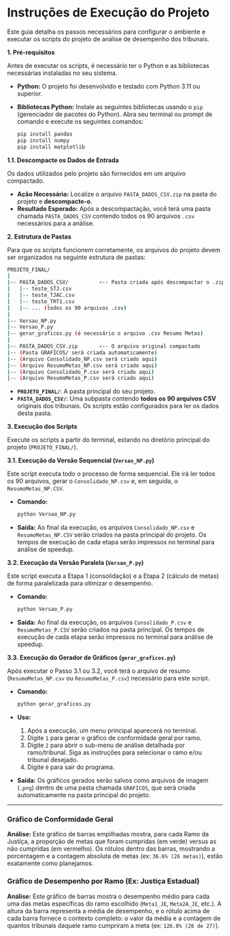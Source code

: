 # **Instruções de Execução do Projeto**

Este guia detalha os passos necessários para configurar o ambiente e executar os scripts do projeto de análise de desempenho dos tribunais.

**1. Pré-requisitos**

Antes de executar os scripts, é necessário ter o Python e as bibliotecas necessárias instaladas no seu sistema.

- **Python:** O projeto foi desenvolvido e testado com Python 3.11 ou superior.
- **Bibliotecas Python:** Instale as seguintes bibliotecas usando o `pip` (gerenciador de pacotes do Python). Abra seu terminal ou prompt de comando e execute os seguintes comandos:
    
    ```bash
    pip install pandas
    pip install numpy
    pip install matplotlib
    ```
    

**1.1. Descompacte os Dados de Entrada**

Os dados utilizados pelo projeto são fornecidos em um arquivo compactado.

- **Ação Necessária:** Localize o arquivo `PASTA_DADOS_CSV.zip` na pasta do projeto e **descompacte-o**.
- **Resultado Esperado:** Após a descompactação, você terá uma pasta chamada `PASTA_DADOS_CSV` contendo todos os 90 arquivos `.csv` necessários para a análise.

**2. Estrutura de Pastas**

Para que os scripts funcionem corretamente, os arquivos do projeto devem ser organizados na seguinte estrutura de pastas:

```bash
PROJETO_FINAL/
|
|-- PASTA_DADOS_CSV/          <-- Pasta criada após descompactar o .zip
|   |-- teste_STJ.csv
|   |-- teste_TJAC.csv
|   |-- teste_TRT1.csv
|   |-- ... (todos os 90 arquivos .csv)
|
|-- Versao_NP.py
|-- Versao_P.py
|-- gerar_graficos.py (é necessário o arquivo .csv Resumo Metas)
|
|-- PASTA_DADOS_CSV.zip       <-- O arquivo original compactado
|-- (Pasta GRAFICOS/ será criada automaticamente)
|-- (Arquivo Consolidado_NP.csv será criado aqui)
|-- (Arquivo ResumoMetas_NP.csv será criado aqui)
|-- (Arquivo Consolidado_P.csv será criado aqui)
|-- (Arquivo ResumoMetas_P.csv será criado aqui)
```

- **`PROJETO_FINAL/`**: A pasta principal do seu projeto.
- **`PASTA_DADOS_CSV/`**: Uma subpasta contendo **todos os 90 arquivos CSV** originais dos tribunais. Os scripts estão configurados para ler os dados desta pasta.

**3. Execução dos Scripts**

Execute os scripts a partir do terminal, estando no diretório principal do projeto (`PROJETO_FINAL/`).

**3.1. Execução da Versão Sequencial (`Versao_NP.py`)**

Este script executa todo o processo de forma sequencial. Ele irá ler todos os 90 arquivos, gerar o `Consolidado_NP.csv` e, em seguida, o `ResumoMetas_NP.CSV`.

- **Comando:**
    
    ```bash
    python Versao_NP.py
    ```
    
- **Saída:** Ao final da execução, os arquivos `Consolidado_NP.csv` e `ResumoMetas_NP.CSV` serão criados na pasta principal do projeto. Os tempos de execução de cada etapa serão impressos no terminal para análise de speedup.

**3.2. Execução da Versão Paralela (`Versao_P.py`)**

Este script executa a Etapa 1 (consolidação) e a Etapa 2 (cálculo de metas) de forma paralelizada para otimizar o desempenho.

- **Comando:**
    
    ```bash
    python Versao_P.py
    ```
    
- **Saída:** Ao final da execução, os arquivos `Consolidado_P.csv` e `ResumoMetas_P.CSV` serão criados na pasta principal. Os tempos de execução de cada etapa serão impressos no terminal para análise de speedup.

**3.3. Execução do Gerador de Gráficos (`gerar_graficos.py`)**

Após executar o Passo 3.1 ou 3.2, você terá o arquivo de resumo (`ResumoMetas_NP.csv` ou `ResumoMetas_P.csv`) necessário para este script.

- **Comando:**
    
    ```bash
    python gerar_graficos.py
    ```
    
- **Uso:**
    1. Após a execução, um menu principal aparecerá no terminal.
    2. Digite `1` para gerar o gráfico de conformidade geral por ramo.
    3. Digite `2` para abrir o sub-menu de análise detalhada por ramo/tribunal. Siga as instruções para selecionar o ramo e/ou tribunal desejado.
    4. Digite `0` para sair do programa.
- **Saída:** Os gráficos gerados serão salvos como arquivos de imagem (`.png`) dentro de uma pasta chamada `GRAFICOS`, que será criada automaticamente na pasta principal do projeto.

---

### Gráfico de Conformidade Geral

**Análise:** Este gráfico de barras empilhadas mostra, para cada Ramo da Justiça, a proporção de metas que foram cumpridas (em verde) versus as não cumpridas (em vermelho). Os rótulos dentro das barras, mostrando a porcentagem e a contagem absoluta de metas (ex: `36.6% (26 metas)`), estão exatamente como planejamos.

### Gráfico de Desempenho por Ramo (Ex: Justiça Estadual)

**Análise:** Este gráfico de barras mostra o desempenho médio para cada uma das metas específicas do ramo escolhido (`Meta1_JE`, `Meta2A_JE`, etc.). A altura da barra representa a média de desempenho, e o rótulo acima de cada barra fornece o contexto completo: o valor da média e a contagem de quantos tribunais daquele ramo cumpriram a meta (ex: `126.8% (26 de 27)`).